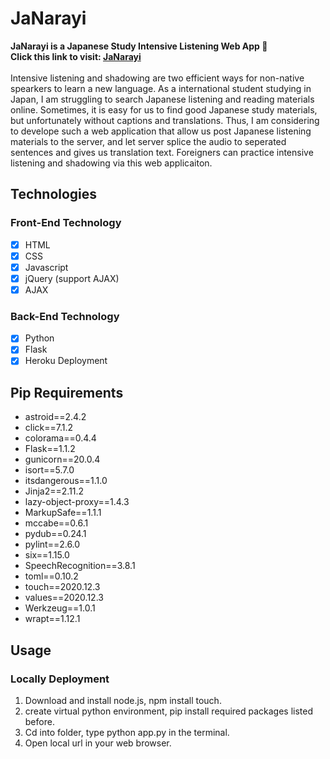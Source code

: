 # JaNarayi
**JaNarayi is a Japanese Study Intensive Listening Web App :blue_book:** <br>
**Click this link to visit: [JaNarayi](https://janarayi.herokuapp.com/)**  <br><br>
Intensive listening and shadowing are two efficient ways for non-native spearkers to learn a new language.
As a international student studying in Japan, I am struggling to search Japanese listening and reading materials online. Sometimes, it is easy for us to find good Japanese study materials, but unfortunately without captions and translations. Thus, I am considering to develope such a web application that allow us post Japanese listening materials to the server, and let server splice the audio to seperated sentences and gives us translation text. Foreigners can practice intensive listening and shadowing via this web applicaiton. 

## Technologies
### Front-End Technology
- [x] HTML
- [x] CSS
- [x] Javascript
- [x] jQuery (support AJAX)
- [x] AJAX

### Back-End Technology
- [x] Python
- [x] Flask
- [x] Heroku Deployment

## Pip Requirements
* astroid==2.4.2
* click==7.1.2
* colorama==0.4.4
* Flask==1.1.2
* gunicorn==20.0.4
* isort==5.7.0
* itsdangerous==1.1.0
* Jinja2==2.11.2
* lazy-object-proxy==1.4.3
* MarkupSafe==1.1.1
* mccabe==0.6.1
* pydub==0.24.1
* pylint==2.6.0
* six==1.15.0
* SpeechRecognition==3.8.1
* toml==0.10.2
* touch==2020.12.3
* values==2020.12.3
* Werkzeug==1.0.1
* wrapt==1.12.1

## Usage
### Locally Deployment
1. Download and install node.js, npm install touch.
2. create virtual python environment, pip install required packages listed before.
3. Cd into folder, type python app.py in the terminal.
4. Open local url in your web browser.

